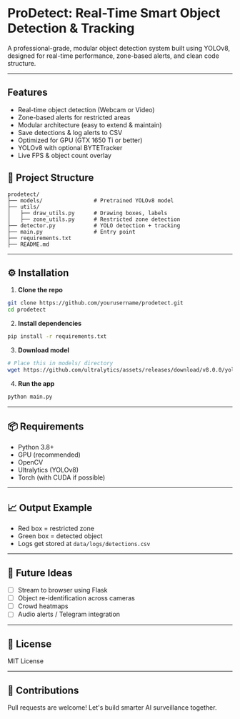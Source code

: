 
#  ProDetect: Real-Time Smart Object Detection & Tracking

A professional-grade, modular object detection system built using YOLOv8, designed for real-time performance, zone-based alerts, and clean code structure.

---

##  Features

-  Real-time object detection (Webcam or Video)
-  Zone-based alerts for restricted areas
-  Modular architecture (easy to extend & maintain)
-  Save detections & log alerts to CSV
-  Optimized for GPU (GTX 1650 Ti or better)
-  YOLOv8 with optional BYTETracker
-  Live FPS & object count overlay

## 📂 Project Structure

```
prodetect/
├── models/                # Pretrained YOLOv8 model
├── utils/
│   ├── draw_utils.py      # Drawing boxes, labels
│   ├── zone_utils.py      # Restricted zone detection
├── detector.py            # YOLO detection + tracking
├── main.py                # Entry point
├── requirements.txt
├── README.md
```

---

## ⚙️ Installation

1. **Clone the repo**  
```bash
git clone https://github.com/yourusername/prodetect.git
cd prodetect
```

2. **Install dependencies**
```bash
pip install -r requirements.txt
```

3. **Download model**
```bash
# Place this in models/ directory
wget https://github.com/ultralytics/assets/releases/download/v8.0.0/yolov8n.pt -P models/
```

4. **Run the app**
```bash
python main.py
```

---

## 📦 Requirements

- Python 3.8+
- GPU (recommended)
- OpenCV
- Ultralytics (YOLOv8)
- Torch (with CUDA if possible)

---

## 📈 Output Example

- Red box = restricted zone
- Green box = detected object
- Logs get stored at `data/logs/detections.csv`

---

## 🔭 Future Ideas

- [ ] Stream to browser using Flask
- [ ] Object re-identification across cameras
- [ ] Crowd heatmaps
- [ ] Audio alerts / Telegram integration

---

## 📜 License

MIT License

---

## 🤝 Contributions

Pull requests are welcome! Let's build smarter AI surveillance together.
